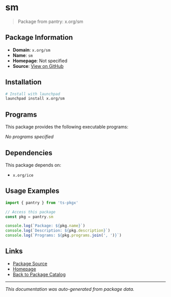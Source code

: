 # sm

> Package from pantry: x.org/sm

## Package Information

- **Domain**: `x.org/sm`
- **Name**: `sm`
- **Homepage**: Not specified
- **Source**: [View on GitHub](https://github.com/pkgxdev/pantry/tree/main/projects/x.org/sm/package.yml)

## Installation

```bash
# Install with launchpad
launchpad install x.org/sm
```

## Programs

This package provides the following executable programs:

*No programs specified*

## Dependencies

This package depends on:

- `x.org/ice`

## Usage Examples

```typescript
import { pantry } from 'ts-pkgx'

// Access this package
const pkg = pantry.sm

console.log(`Package: ${pkg.name}`)
console.log(`Description: ${pkg.description}`)
console.log(`Programs: ${pkg.programs.join(', ')}`)
```

## Links

- [Package Source](https://github.com/pkgxdev/pantry/tree/main/projects/x.org/sm/package.yml)
- [Homepage](#)
- [Back to Package Catalog](../../../package-catalog.md)

---

*This documentation was auto-generated from package data.*
